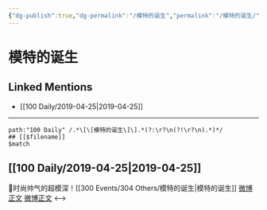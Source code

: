 ```yaml
---
{"dg-publish":true,"dg-permalink":"/模特的诞生","permalink":"/模特的诞生/","created":"2023-03-19T20:23:37.711+08:00","updated":"2023-04-10T17:09:30.448+08:00"}
---
```


# 模特的诞生

## Linked Mentions
- [[100 Daily/2019-04-25\|2019-04-25]]


---

```expander
path:"100 Daily" /.*\[\[模特的诞生\]\].*(?:\r?\n(?!\r?\n).*)*/
## [[$filename]]
$match
```
## [[100 Daily/2019-04-25\|2019-04-25]]
🌿时尚帅气的超模深！[[300 Events/304 Others/模特的诞生\|模特的诞生]]
[微博正文](https://m.weibo.cn/6466290670/4364943920634117)
[微博正文](https://m.weibo.cn/6466290670/4364962157330776)
<-->